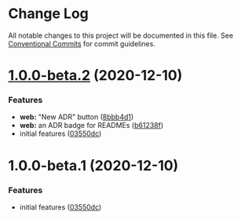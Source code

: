# Change Log

All notable changes to this project will be documented in this file.
See [Conventional Commits](https://conventionalcommits.org) for commit guidelines.

# [1.0.0-beta.2](https://github.com/thomvaill/log4brains/compare/v1.0.0-beta.1...v1.0.0-beta.2) (2020-12-10)


### Features

* **web:** "New ADR" button ([8bbb4d1](https://github.com/thomvaill/log4brains/commit/8bbb4d1409727ad195314b5e73664520708a15ce))
* **web:** an ADR badge for READMEs ([b61238f](https://github.com/thomvaill/log4brains/commit/b61238f7d96a537659a79ca4b8d190993e98c8f6))
* initial features ([03550dc](https://github.com/thomvaill/log4brains/commit/03550dc4435c7668d36b50ca5ae420fab94e4936))





# 1.0.0-beta.1 (2020-12-10)


### Features

* initial features ([03550dc](https://github.com/thomvaill/log4brains/commit/03550dc4435c7668d36b50ca5ae420fab94e4936))
